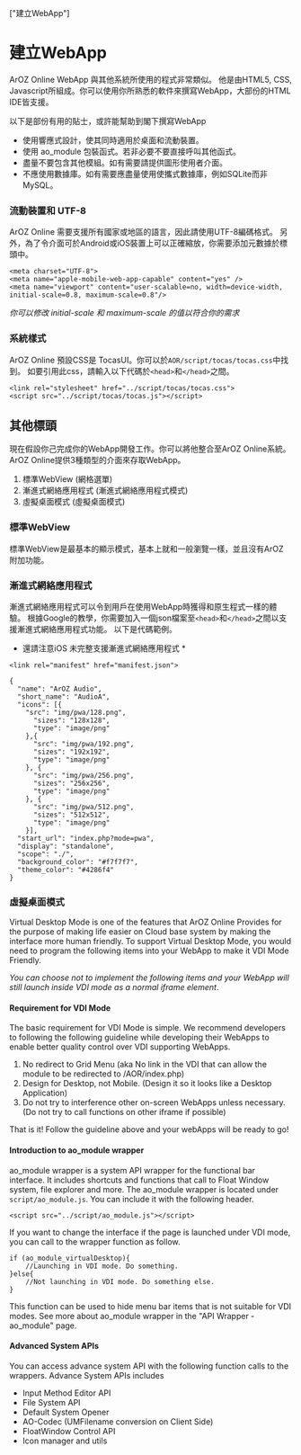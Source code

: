 ["建立WebApp"]
# 建立WebApp
ArOZ Online WebApp 與其他系統所使用的程式非常類似。 他是由HTML5, CSS, Javascript所組成。你可以使用你所熟悉的軟件來撰寫WebApp，大部份的HTML IDE皆支援。


以下是部份有用的貼士，或許能幫助到閣下撰寫WebApp

- 使用響應式設計，使其同時適用於桌面和流動裝置。
- 使用 ao_module 包裝函式。若非必要不要直接呼叫其他函式。
- 盡量不要包含其他模組。如有需要請提供圖形使用者介面。
- 不應使用數據庫。如有需要應盡量使用使攜式數據庫，例如SQLite而非MySQL。

### 流動裝置和 UTF-8
ArOZ Online 需要支援所有國家或地區的語言，因此請使用UTF-8編碼格式。
另外，為了令介面可於Android或iOS裝置上可以正確縮放，你需要添加元數據於標頭中。

```
<meta charset="UTF-8">
<meta name="apple-mobile-web-app-capable" content="yes" />
<meta name="viewport" content="user-scalable=no, width=device-width, initial-scale=0.8, maximum-scale=0.8"/>
```

*你可以修改 initial-scale 和 maximum-scale 的值以符合你的需求*

### 系統樣式
ArOZ Online 預設CSS是 TocasUI。你可以於```AOR/script/tocas/tocas.css```中找到。 
如要引用此css，請輸入以下代碼於```<head>```和```</head>```之間。

```
<link rel="stylesheet" href="../script/tocas/tocas.css">
<script src="../script/tocas/tocas.js"></script>
```

## 其他標頭
現在假設你己完成你的WebApp開發工作。你可以將他整合至ArOZ Online系統。ArOZ Online提供3種類型的介面來存取WebApp。

1. 標準WebView (網格選單)
2. 漸進式網絡應用程式 (漸進式網絡應用程式模式)
3. 虛擬桌面模式 (虛擬桌面模式)

### 標準WebView
標準WebView是最基本的顯示模式，基本上就和一般瀏覽一樣，並且沒有ArOZ 附加功能。

### 漸進式網絡應用程式
漸進式網絡應用程式可以令到用戶在使用WebApp時獲得和原生程式一樣的體驗。
根據Google的教學，你需要加入一個json檔案至```<head>```和```</head>```之間以支援漸進式網絡應用程式功能。
以下是代碼範例。
* 還請注意iOS 未完整支援漸進式網絡應用程式 *

```
<link rel="manifest" href="manifest.json">
```

```
{
  "name": "ArOZ Audio",
  "short_name": "AudioA",
  "icons": [{
    "src": "img/pwa/128.png",
      "sizes": "128x128",
      "type": "image/png"
    },{
      "src": "img/pwa/192.png",
      "sizes": "192x192",
      "type": "image/png"
    }, {
      "src": "img/pwa/256.png",
      "sizes": "256x256",
      "type": "image/png"
    }, {
      "src": "img/pwa/512.png",
      "sizes": "512x512",
      "type": "image/png"
    }],
  "start_url": "index.php?mode=pwa",
  "display": "standalone",
  "scope": "./",
  "background_color": "#f7f7f7",
  "theme_color": "#4286f4"
}

```

### 虛擬桌面模式
Virtual Desktop Mode is one of the features that ArOZ Online Provides for the purpose of making life easier on Cloud base system by making the interface more human friendly.
To support Virtual Desktop Mode, you would need to program the following items into your WebApp to make it VDI Mode Friendly.

*You can choose not to implement the following items and your WebApp will still launch inside VDI mode as a normal iframe element*.

#### Requirement for VDI Mode
The basic requirement for VDI Mode is simple. We recommend developers to following the following guideline while developing their WebApps to enable better quality control over VDI supporting WebApps. 

1. No redirect to Grid Menu (aka No link in the VDI that can allow the module to be redirected to /AOR/index.php)
2. Design for Desktop, not Mobile. (Design it so it looks like a Desktop Application)
3. Do not try to interference other on-screen WebApps unless necessary. (Do not try to call functions on other iframe if possible)

That is it! Follow the guideline above and your webApps will be ready to go!

#### Introduction to ao_module wrapper
ao_module wrapper is a system API wrapper for the functional bar interface. It includes shortcuts and functions that call to Float Window system, file explorer and more.
The ao_module wrapper is located under ```script/ao_module.js```. You can include it with the following header.

```
<script src="../script/ao_module.js"></script>
```

If you want to change the interface if the page is launched under VDI mode, you can call to the wrapper function as follow.

```
if (ao_module_virtualDesktop){
	//Launching in VDI mode. Do something.
}else{
	//Not launching in VDI mode. Do something else.
}

```

This function can be used to hide menu bar items that is not suitable for VDI modes. 
See more about ao_module wrapper in the "API Wrapper - ao_module" page.

#### Advanced System APIs
You can access advance system API with the following function calls to the wrappers. Advance System APIs includes
- Input Method Editor API
- File System API
- Default System Opener
- AO-Codec (UMFilename conversion on Client Side)
- FloatWindow Control API
- Icon manager and utils

